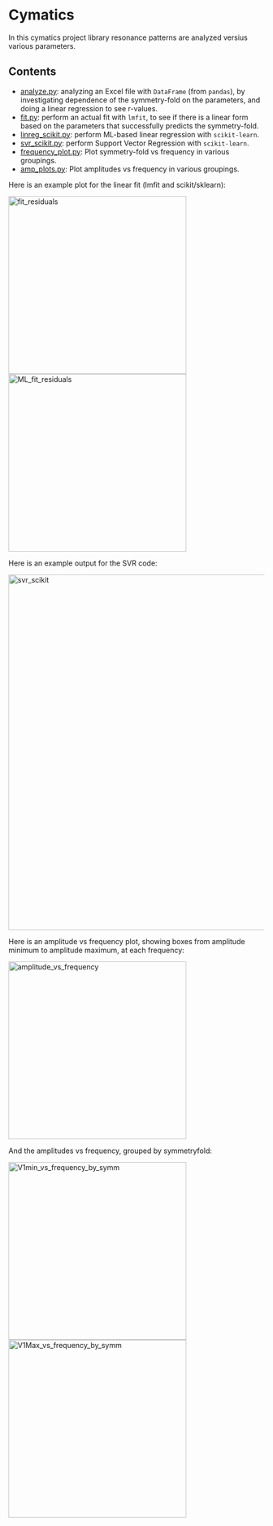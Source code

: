 # Cymatics
In this cymatics project library resonance patterns are analyzed versius various parameters. 
## Contents
- <a href="https://github.com/csanadm/cymatics/blob/main/analyze.py">analyze.py</a>: analyzing an Excel file with `DataFrame` (from `pandas`), by investigating dependence of the symmetry-fold on the parameters, and doing a linear regression to see r-values.
- <a href="https://github.com/csanadm/cymatics/blob/main/fit.py">fit.py</a>: perform an actual fit with `lmfit`, to see if there is a linear form based on the parameters that successfully predicts the symmetry-fold.
- <a href="https://github.com/csanadm/cymatics/blob/main/linreg_scikit.py">linreg_scikit.py</a>: perform ML-based linear regression with `scikit-learn`.
- <a href="https://github.com/csanadm/cymatics/blob/main/svr_scikit.py">svr_scikit.py</a>: perform Support Vector Regression with `scikit-learn`.
- <a href="https://github.com/csanadm/cymatics/blob/main/frequency_plot.py">frequency_plot.py</a>: Plot symmetry-fold vs frequency in various groupings.
- <a href="https://github.com/csanadm/cymatics/blob/main/amp_plots.py">amp_plots.py</a>: Plot amplitudes vs frequency in various groupings.

Here is an example plot for the linear fit (lmfit and scikit/sklearn):

<img alt="fit_residuals" src="https://user-images.githubusercontent.com/38218165/227724923-651c4013-a6cc-49ba-a7bf-9f7509f97b6b.png" width="350" /> <img alt="ML_fit_residuals" src="https://user-images.githubusercontent.com/38218165/227726975-b2a0ca6d-c78b-4fac-83dc-a0323db4f3ef.png" width="350" />

Here is an example output for the SVR code:

<img alt="svr_scikit" src="https://user-images.githubusercontent.com/38218165/225572229-496f2b5a-cd59-49ed-859b-f907a83b351b.png" width="700" />

Here is an amplitude vs frequency plot, showing boxes from amplitude minimum to amplitude maximum, at each frequency:

<img alt="amplitude_vs_frequency" src="https://user-images.githubusercontent.com/38218165/227138238-6a8ba41e-3ca7-4b22-b6bb-887d5983582b.png" width="350" />

And the amplitudes vs frequency, grouped by symmetryfold:

<img alt="V1min_vs_frequency_by_symm" src="https://user-images.githubusercontent.com/38218165/227894988-408af57a-7562-44aa-98d2-47b844241b7c.png" width="350" /><img alt="V1Max_vs_frequency_by_symm" src="https://user-images.githubusercontent.com/38218165/227894993-61742193-af75-4049-b925-be98e9c551dd.png" width="350" />

